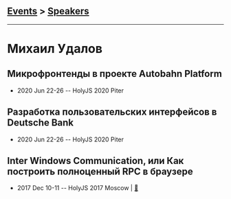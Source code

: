 ## [Events](../README.md) > [Speakers](../speakers.md)
---

# Михаил Удалов

## Микрофронтенды в проекте Autobahn Platform
- 2020 Jun 22-26 -- HolyJS 2020 Piter    
## Разработка пользовательских интерфейсов в Deutsche Bank
- 2020 Jun 22-26 -- HolyJS 2020 Piter    
## Inter Windows Communication, или Как построить полноценный RPC в браузере
- 2017 Dec 10-11 -- HolyJS 2017 Moscow  | [:notebook:](https://assets.ctfassets.net/nn534z2fqr9f/2xgcdLIDG4WWWy0ai4ySyO/e8ddb12c228eae67c1b6c9ef267a351b/Udalov_HolyJS_v3.pdf)  
